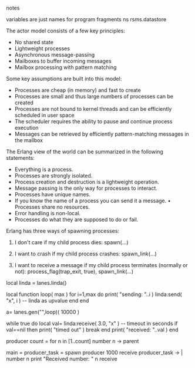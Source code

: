 notes

variables are just names for program fragments
ns rsms.datastore

The actor model consists of a few key principles:

- No shared state
- Lightweight processes
- Asynchronous message-passing
- Mailboxes to buffer incoming messages
- Mailbox processing with pattern matching

Some key assumptions are built into this model:

- Processes are cheap (in memory) and fast to create
- Processes are small and thus large numbers of processes can be created
- Processes are not bound to kernel threads and can be efficiently scheduled in user space
- The scheduler requires the ability to pause and continue process execution
- Messages can be retrieved by efficiently pattern-matching messages in the mailbox


The Erlang view of the world can be summarized in the following statements:

- Everything is a process.
- Processes are strongly isolated.
- Process creation and destruction is a lightweight operation.
- Message passing is the only way for processes to interact.
- Processes have unique names.
- If you know the name of a process you can send it a message. • Processes share no resources.
- Error handling is non-local.
- Processes do what they are supposed to do or fail.

Erlang has three ways of spawning processes:

1. I don't care if my child process dies:
    spawn(...)

2. I want to crash if my child process crashes:
    spawn_link(...)

3. I want to receive a message if my child process terminates (normally or not):
    process_flag(trap_exit, true),
    spawn_link(...)



local linda = lanes.linda()

local function loop( max )
  for i=1,max do
      print( "sending: "..i )
      linda:send( "x", i )    -- linda as upvalue
  end
end

a= lanes.gen("",loop)( 10000 )

while true do
  local val= linda:receive( 3.0, "x" )    -- timeout in seconds 
  if val==nil then
      print( "timed out" )
      break
  end
  print( "received: "..val )
end

producer count =
  for n in [1..count]
    number n -> parent

main =
  producer_task = spawn producer 1000
  receive
    producer_task ->
      | number n
        print "Received number: " n
        receive
